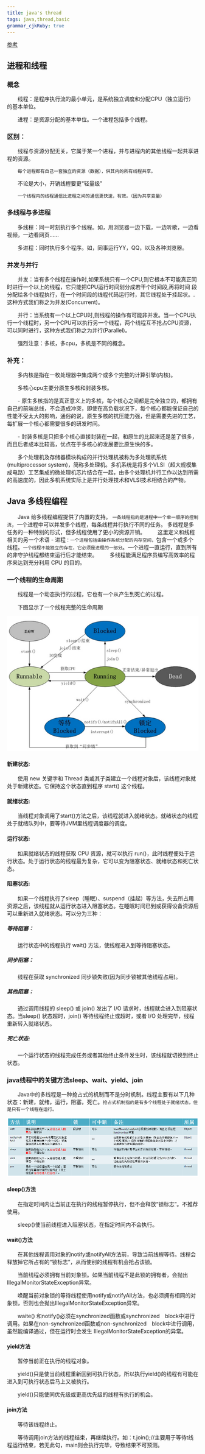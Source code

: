 ```yaml
---
title: java's thread 
tags: java,thread,basic
grammar_cjkRuby: true
---
```

[参考](https://www.cnblogs.com/duanxz/category/1026463.html)

## 进程和线程

### 概念

&emsp;&emsp;线程：是程序执行流的最小单元，是系统独立调度和分配CPU（独立运行）的基本单位。

&emsp;&emsp;进程：是资源分配的基本单位。一个进程包括多个线程。

### 区别：

&emsp;&emsp;线程与资源分配无关，它属于某一个进程，并与进程内的其他线程一起共享进程的资源。

&emsp;&emsp;`每个进程都有自己一套独立的资源（数据），供其内的所有线程共享。`

&emsp;&emsp;不论是大小，开销线程要更“轻量级”

&emsp;&emsp;`一个线程内的线程通信比进程之间的通信更快速，有效。（因为共享变量）`

### 多线程与多进程

&emsp;&emsp;多线程：同一时刻执行多个线程。如，用浏览器一边下载，一边听歌，一边看视频，一边看网页......

&emsp;&emsp;多进程：同时执行多个程序。如，同事运行YY，QQ，以及各种浏览器。

### 并发与并行

&emsp;&emsp;并发：当有多个线程在操作时,如果系统只有一个CPU,则它根本不可能真正同时进行一个以上的线程，它只能把CPU运行时间划分成若干个时间段,再将时间 段分配给各个线程执行，在一个时间段的线程代码运行时，其它线程处于挂起状。.这种方式我们称之为并发(Concurrent)。

&emsp;&emsp;并行：当系统有一个以上CPU时,则线程的操作有可能非并发。当一个CPU执行一个线程时，另一个CPU可以执行另一个线程，两个线程互不抢占CPU资源，可以同时进行，这种方式我们称之为并行(Parallel)。

&emsp;&emsp;强烈注意：多核，多cpu，多机是不同的概念。 

### 补充：

&emsp;&emsp;多内核是指在一枚处理器中集成两个或多个完整的计算引擎(内核)。

&emsp;&emsp;多核心cpu主要分原生多核和封装多核。

&emsp;&emsp;- 原生多核指的是真正意义上的多核，每个核心之间都是完全独立的，都拥有自己的前端总线，不会造成冲突，即使在高负载状况下，每个核心都能保证自己的性能不受太大的影响，通俗的说，原生多核的抗压能力强，但是需要先进的工艺，每扩展一个核心都需要很多的研发时间。

&emsp;&emsp;- 封装多核是只把多个核心直接封装在一起，和原生的比起来还是差了很多，而且后者成本比较高，优点在于多核心的发展要比原生快的多。

&emsp;&emsp;多个处理机及存储器模块构成的并行处理机被称为多处理机系统(multiprocessor system)，简称多处理机。多机系统是将多个VLSI（超大规模集成电路）工艺集成的微处理机芯片结合在一起，由多个处理机并行工作以达到所需的高速度的，因此多机系统实际上是并行处理技术和VLSI技术相结合的产物。

## Java 多线程编程
&emsp;&emsp;Java 给多线程编程提供了内置的支持。 `一条线程指的是进程中一个单一顺序的控制流`，一个进程中可以并发多个线程，每条线程并行执行不同的任务。
多线程是多任务的一种特别的形式，但多线程使用了更小的资源开销。
&emsp;&emsp;这里定义和线程相关的另一个术语 - 进程`：一个进程包括由操作系统分配的内存空间，`包含一个或多个线程。`一个线程不能独立的存在，它必须是进程的一部分`。一个进程一直运行，直到所有的非守护线程都结束运行后才能结束。
&emsp;&emsp;多线程能满足程序员编写高效率的程序来达到充分利用 CPU 的目的。

### 一个线程的生命周期
&emsp;&emsp;线程是一个动态执行的过程，它也有一个从产生到死亡的过程。

&emsp;&emsp;下图显示了一个线程完整的生命周期


![thread的生命周期](./images/javathread.png)


#### 新建状态:
&emsp;&emsp;使用 new 关键字和 Thread 类或其子类建立一个线程对象后，该线程对象就处于新建状态。它保持这个状态直到程序 start() 这个线程。

#### 就绪状态:
&emsp;&emsp;当线程对象调用了start()方法之后，该线程就进入就绪状态。就绪状态的线程处于就绪队列中，要等待JVM里线程调度器的调度。

#### 运行状态:
&emsp;&emsp;如果就绪状态的线程获取 CPU 资源，就可以执行 run()，此时线程便处于运行状态。处于运行状态的线程最为复杂，它可以变为阻塞状态、就绪状态和死亡状态。

#### 阻塞状态:
&emsp;&emsp;如果一个线程执行了sleep（睡眠）、suspend（挂起）等方法，失去所占用资源之后，该线程就从运行状态进入阻塞状态。在睡眠时间已到或获得设备资源后可以重新进入就绪状态。可以分为三种：

##### 等待阻塞：
&emsp;&emsp;运行状态中的线程执行 wait() 方法，使线程进入到等待阻塞状态。

##### 同步阻塞：
&emsp;&emsp;线程在获取 synchronized 同步锁失败(因为同步锁被其他线程占用)。

##### 其他阻塞：
&emsp;&emsp;通过调用线程的 sleep() 或 join() 发出了 I/O 请求时，线程就会进入到阻塞状态。当sleep() 状态超时，join() 等待线程终止或超时，或者 I/O 处理完毕，线程重新转入就绪状态。

##### 死亡状态:
&emsp;&emsp;一个运行状态的线程完成任务或者其他终止条件发生时，该线程就切换到终止状态。

### java线程中的关键方法sleep、wait、yield、join

&emsp;&emsp;Java中的多线程是一种抢占式的机制而不是分时机制。线程主要有以下几种状态：新建，就绪，运行，阻塞，死亡。`抢占式机制指的是有多个线程处于就绪状态，但是只有一个线程在运行。`

![thread方法](./images/threadMethod.png)

#### sleep()方法

　　在指定时间内让当前正在执行的线程暂停执行，但不会释放“锁标志”。不推荐使用。

　　sleep()使当前线程进入阻塞状态，在指定时间内不会执行。

#### wait()方法

　　在其他线程调用对象的notify或notifyAll方法前，导致当前线程等待。线程会释放掉它所占有的“锁标志”，从而使别的线程有机会抢占该锁。

　　当前线程必须拥有当前对象锁。如果当前线程不是此锁的拥有者，会抛出IllegalMonitorStateException异常。

　　唤醒当前对象锁的等待线程使用notify或notifyAll方法，也必须拥有相同的对象锁，否则也会抛出IllegalMonitorStateException异常。

　　waite() 和notify()必须在synchronized函数或synchronized　block中进行调用。如果在non-synchronized函数或non-synchronized　block中进行调用，虽然能编译通过，但在运行时会发生 IllegalMonitorStateException的异常。

#### yield方法

　　暂停当前正在执行的线程对象。

　　yield()只是使当前线程重新回到可执行状态，所以执行yield()的线程有可能在进入到可执行状态后马上又被执行。

　　yield()只能使同优先级或更高优先级的线程有执行的机会。

#### join方法

　　等待该线程终止。

　　等待调用join方法的线程结束，再继续执行。如：t.join();//主要用于等待t线程运行结束，若无此句，main则会执行完毕，导致结果不可预测。
